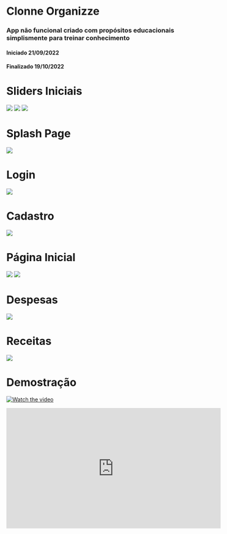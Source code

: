 # Clonne Organizze
### App não funcional criado com propósitos educacionais simplismente para treinar conhecimento
#### Iniciado 21/09/2022
#### Finalizado 19/10/2022

# Sliders Iniciais
![](demonstration/slider.png)
![](demonstration/slider2.png)
![](demonstration/slider3.png)

# Splash Page
![](demonstration/splash.png)

# Login
![](demonstration/login.png)

# Cadastro
![](demonstration/cadastro.png)

# Página Inicial
![](demonstration/home.png)
![](demonstration/home2.png)

# Despesas
![](demonstration/despesas.png)

# Receitas
![](demonstration/receitas.png)

# Demostração

[![Watch the video](https://i.imgur.com/vKb2F1B.png)](https://terabox.com/s/1b1auZqSMJUjOdZX341HSog)
<iframe width="560" height="315" src="https://www.youtube.com/embed/C9Etwq9hl9o" title="YouTube video player" frameborder="0" allow="accelerometer; autoplay; clipboard-write; encrypted-media; gyroscope; picture-in-picture" allowfullscreen></iframe>

